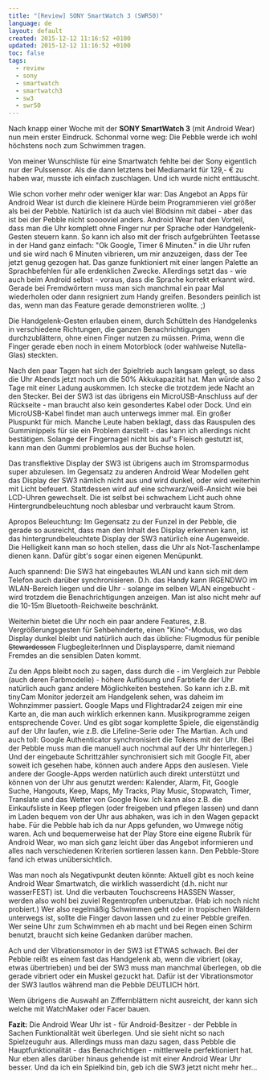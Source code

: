 ```yaml
---
title: "[Review] SONY SmartWatch 3 (SWR50)"
language: de
layout: default
created: 2015-12-12 11:16:52 +0100
updated: 2015-12-12 11:16:52 +0100
toc: false
tags:
  - review
  - sony
  - smartwatch
  - smartwatch3
  - sw3
  - swr50
---
```

Nach knapp einer Woche mit der **SONY SmartWatch 3** (mit Android Wear) nun mein
erster Eindruck. Schonmal vorne weg: Die Pebble werde ich wohl höchstens noch
zum Schwimmen tragen.

Von meiner Wunschliste für eine Smartwatch fehlte bei der Sony eigentlich nur
der Pulssensor. Als die dann letztens bei Mediamarkt für 129,- € zu haben war,
musste ich einfach zuschlagen. Und ich wurde nicht enttäuscht.

Wie schon vorher mehr oder weniger klar war: Das Angebot an Apps für Android
Wear ist durch die kleinere Hürde beim Programmieren viel größer als bei der
Pebble. Natürlich ist da auch viel Blödsinn mit dabei - aber das ist bei der
Pebble nicht sooooviel anders. Android Wear hat den Vorteil, dass man die Uhr
komplett ohne Finger nur per Sprache oder Handgelenk-Gesten steuern kann. So
kann ich also mit der frisch aufgebrühten Teetasse in der Hand ganz einfach:
"Ok Google, Timer 6 Minuten." in die Uhr rufen und sie wird nach 6 Minuten
vibrieren, um mir anzuzeigen, dass der Tee jetzt genug gezogen hat. Das ganze
funktioniert mit einer langen Palette an Sprachbefehlen für alle erdenklichen
Zwecke. Allerdings setzt das - wie auch beim Android selbst - voraus, dass die
Sprache korrekt erkannt wird. Gerade bei Fremdwörtern muss man sich manchmal ein
paar Mal wiederholen oder dann resigniert zum Handy greifen. Besonders peinlich
ist das, wenn man das Feature gerade demonstrieren wollte. ;)

Die Handgelenk-Gesten erlauben einem, durch Schütteln des Handgelenks in
verschiedene Richtungen, die ganzen Benachrichtigungen durchzublättern, ohne
einen Finger nutzen zu müssen. Prima, wenn die Finger gerade eben noch in einem
Motorblock (oder wahlweise Nutella-Glas) steckten.

Nach den paar Tagen hat sich der Spieltrieb auch langsam gelegt, so dass die Uhr
Abends jetzt noch um die 50% Akkukapazität hat. Man würde also 2 Tage mit einer
Ladung auskommen. Ich stecke die trotzdem jede Nacht an den Stecker. Bei der SW3
ist das übrigens ein MicroUSB-Anschluss auf der Rückseite - man braucht also
kein gesondertes Kabel oder Dock. Und ein MicroUSB-Kabel findet man auch
unterwegs immer mal. Ein großer Pluspunkt für mich. Manche Leute haben beklagt,
dass das Rauspulen des Gumminippels für sie ein Problem darstellt - das kann ich
allerdings nicht bestätigen. Solange der Fingernagel nicht bis auf's Fleisch
gestutzt ist, kann man den Gummi problemlos aus der Buchse holen.

Das transflektive Display der SW3 ist übrigens auch im Stromsparmodus super
abzulesen. Im Gegensatz zu anderen Android Wear Modellen geht das Display der
SW3 nämlich nicht aus und wird dunkel, oder wird weiterhin mit Licht befeuert.
Stattdessen wird auf eine schwarz/weiß-Ansicht wie bei LCD-Uhren gewechselt. Die
ist selbst bei schwachem Licht auch ohne Hintergrundbeleuchtung noch ablesbar
und verbraucht kaum Strom.

Apropos Beleuchtung: Im Gegensatz zu der Funzel in der Pebble, die gerade so
ausreicht, dass man den Inhalt des Display erkennen kann, ist das
hintergrundbeleuchtete Display der SW3 natürlich eine Augenweide. Die Helligkeit
kann man so hoch stellen, dass die Uhr als Not-Taschenlampe dienen kann. Dafür
gibt's sogar einen eigenen Menüpunkt.

Auch spannend: Die SW3 hat eingebautes WLAN und kann sich mit dem Telefon auch
darüber synchronisieren. D.h. das Handy kann IRGENDWO im WLAN-Bereich liegen und
die Uhr - solange im selben WLAN eingebucht - wird trotzdem die
Benachrichtigungen anzeigen. Man ist also nicht mehr auf die 10-15m
Bluetooth-Reichweite beschränkt.

Weiterhin bietet die Uhr noch ein paar andere Features, z.B. Vergrößerungsgesten
für Sehbehinderte, einen "Kino"-Modus, wo das Display dunkel bleibt und
natürlich auch das übliche: Flugmodus für penible ~~Stewardessen~~
FlugbegleiterInnen und Displaysperre, damit niemand Fremdes an die sensiblen
Daten kommt.

Zu den Apps bleibt noch zu sagen, dass durch die - im Vergleich zur Pebble (auch
deren Farbmodelle) - höhere Auflösung und Farbtiefe der Uhr natürlich auch ganz
andere Möglichkeiten bestehen. So kann ich z.B. mit tinyCam Monitor jederzeit am
Handgelenk sehen, was daheim im Wohnzimmer passiert. Google Maps und
Flightradar24 zeigen mir eine Karte an, die man auch wirklich erkennen kann.
Musikprogramme zeigen entsprechende Cover. Und es gibt sogar komplette Spiele,
die eigenständig auf der Uhr laufen, wie z.B. die Lifeline-Serie oder
The Martian. Ach und auch toll: Google Authenticator synchronisiert die Tokens
mit der Uhr. (Bei der Pebble muss man die manuell auch nochmal auf der Uhr
hinterlegen.) Und der eingebaute Schrittzähler synchronisiert sich mit Google
Fit, aber soweit ich gesehen habe, können auch andere Apps den auslesen. Viele
andere der Google-Apps werden natürlich auch direkt unterstützt und können von
der Uhr aus genutzt werden: Kalender, Alarm, Fit, Google Suche, Hangouts, Keep,
Maps, My Tracks, Play Music, Stopwatch, Timer, Translate und das Wetter von
Google Now. Ich kann also z.B. die Einkaufsliste in Keep pflegen (oder freigeben
und pflegen lassen) und dann im Laden bequem von der Uhr aus abhaken, was ich in
den Wagen gepackt habe. Für die Pebble hab ich da nur Apps gefunden, wo Umwege
nötig waren. Ach und bequemerweise hat der Play Store eine eigene Rubrik für
Android Wear, wo man sich ganz leicht über das Angebot informieren und alles
nach verschiedenen Kriterien sortieren lassen kann. Den Pebble-Store fand ich
etwas unübersichtlich.

Was man noch als Negativpunkt deuten könnte: Aktuell gibt es noch keine Android
Wear Smartwatch, die wirklich wasserdicht (d.h. nicht nur wasserFEST) ist. Und
die verbauten Touchscreens HASSEN Wasser, werden also wohl bei zuviel
Regentropfen unbenutzbar. (Hab ich noch nicht probiert.) Wer also regelmäßig
Schwimmen geht oder in tropischen Wäldern unterwegs ist, sollte die Finger davon
lassen und zu einer Pebble greifen. Wer seine Uhr zum Schwimmen eh ab macht und
bei Regen einen Schirm benutzt, braucht sich keine Gedanken darüber machen.

Ach und der Vibrationsmotor in der SW3 ist ETWAS schwach. Bei der Pebble reißt
es einem fast das Handgelenk ab, wenn die vibriert (okay, etwas übertrieben) und
bei der SW3 muss man manchmal überlegen, ob die gerade vibriert oder ein Muskel
gezuckt hat. Dafür ist der Vibrationsmotor der SW3 lautlos während man die
Pebble DEUTLICH hört.

Wem übrigens die Auswahl an Ziffernblättern nicht ausreicht, der kann sich
welche mit WatchMaker oder Facer bauen.

**Fazit:** Die Android Wear Uhr ist - für Android-Besitzer - der Pebble in
Sachen Funktionalität weit überlegen. Und sie sieht nicht so nach Spielzeuguhr
aus. Allerdings muss man dazu sagen, dass Pebble die Hauptfunktionalität - das
Benachrichtigen - mittlerweile perfektioniert hat. Nur eben alles darüber hinaus
gehende ist mit einer Android Wear Uhr besser. Und da ich ein Spielkind bin, geb
ich die SW3 jetzt nicht mehr her…

<img src="{{ site.url }}/assets/sony-swr50.jpg" alt="" />
